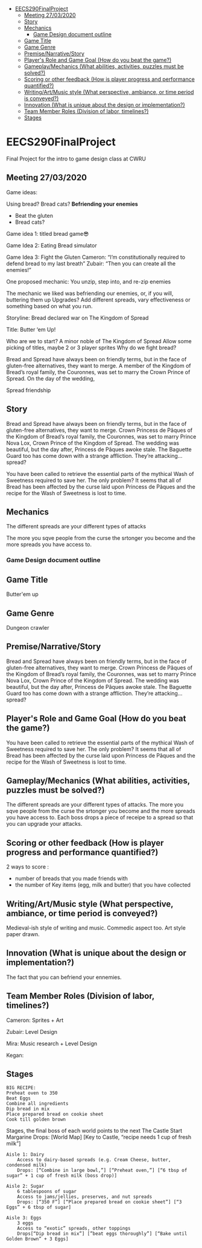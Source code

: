 - [EECS290FinalProject](#eecs290finalproject)
  - [Meeting 27/03/2020](#meeting-27032020)
  - [Story](#story)
  - [Mechanics](#mechanics)
    - [Game Design document outline](#game-design-document-outline)
  - [Game Title](#game-title)
  - [Game Genre](#game-genre)
  - [Premise/Narrative/Story](#premisenarrativestory)
  - [Player's Role and Game Goal (How do you beat the game?)](#players-role-and-game-goal-how-do-you-beat-the-game)
  - [Gameplay/Mechanics (What abilities, activities, puzzles must be solved?)](#gameplaymechanics-what-abilities-activities-puzzles-must-be-solved)
  - [Scoring or other feedback  (How is player progress and performance quantified?)](#scoring-or-other-feedback-how-is-player-progress-and-performance-quantified)
  - [Writing/Art/Music style (What perspective, ambiance, or time period is conveyed?)](#writingartmusic-style-what-perspective-ambiance-or-time-period-is-conveyed)
  - [Innovation (What is unique about the design or implementation?)](#innovation-what-is-unique-about-the-design-or-implementation)
  - [Team Member Roles (Division of labor, timelines?)](#team-member-roles-division-of-labor-timelines)
  - [Stages](#stages)

# EECS290FinalProject
Final Project for the intro to game design class at CWRU

## Meeting 27/03/2020

Game ideas:

Using bread? 
Bread cats?
**Befriending your enemies**

- Beat the gluten
- Bread cats?

Game idea 1: titled bread game😎

Game Idea 2: Eating Bread simulator

Game Idea 3: Fight the Gluten
Cameron: “I’m constitutionally required to defend bread to my last breath”
Zubair: “Then you can create all the enemies!”

One proposed mechanic: You unzip, step into, and re-zip enemies

The mechanic we liked was befriending our enemies, or, if you will, buttering them up
Upgrades? Add different spreads, vary effectiveness or something based on what you run.

Storyline: 
Bread declared war on The Kingdom of Spread

Title:
Butter ‘em Up!

Who are we to start?
A minor noble of The Kingdom of Spread
    Allow some picking of titles, maybe 2 or 3 player sprites
Why do we fight bread?

Bread and Spread have always been on friendly terms, but in the face of gluten-free alternatives, they want to merge. A member of the Kingdom of Bread’s royal family, the Couronnes, was set to marry the Crown Prince of Spread. On the day of the wedding, 


Spread friendship


Story
--

Bread and Spread have always been on friendly terms, but in the face of gluten-free alternatives, they want to merge. Crown Princess de Pâques of the Kingdom of Bread’s royal family, the Couronnes, was set to marry Prince Nova Lox, Crown Prince of the Kingdom of Spread. The wedding was beautiful, but the day after, Princess de Pâques awoke stale. The Baguette Guard too has come down with a strange affliction. They’re attacking… spread?

You have been called to retrieve the essential parts of the mythical Wash of Sweetness required to save her. The only problem? It seems that all of Bread has been affected by the curse laid upon Princess de Pâques and the recipe for the Wash of Sweetness is lost to time.


Mechanics
----

The different spreads are your different types of attacks

The more you sqve people from the curse the srtonger you become and the more spreads you have access to.

### Game Design document outline
Game Title 
-----
Butter'em up

Game Genre
--
Dungeon crawler

Premise/Narrative/Story
--
Bread and Spread have always been on friendly terms, but in the face of gluten-free alternatives, they want to merge. Crown Princess de Pâques of the Kingdom of Bread’s royal family, the Couronnes, was set to marry Prince Nova Lox, Crown Prince of the Kingdom of Spread. The wedding was beautiful, but the day after, Princess de Pâques awoke stale. The Baguette Guard too has come down with a strange affliction. They’re attacking… spread?

Player's Role and Game Goal (How do you beat the game?)
--
You have been called to retrieve the essential parts of the mythical Wash of Sweetness required to save her. The only problem? It seems that all of Bread has been affected by the curse laid upon Princess de Pâques and the recipe for the Wash of Sweetness is lost to time.

Gameplay/Mechanics (What abilities, activities, puzzles must be solved?)
--
The different spreads are your different types of attacks. The more you sqve people from the curse the srtonger you become and the more spreads you have access to. Each boss drops a piece of receipe to a spread so that you can upgrade your attacks.

Scoring or other feedback  (How is player progress and performance quantified?)
-- 
2 ways to score :
- number of breads that you made friends with
- the number of Key items (egg, milk and butter) that you have collected

Writing/Art/Music style (What perspective, ambiance, or time period is conveyed?)
--
Medieval-ish style of writing and music. Commedic aspect too. Art style paper drawn.

Innovation (What is unique about the design or implementation?)
--
The fact that you can befriend your ennemies.

Team Member Roles (Division of labor, timelines?)
--
Cameron: Sprites + Art

Zubair: Level Design

Mira: Music research + Level Design

Kegan: 

Stages
--
    BIG RECIPE:
    Preheat oven to 350
    Beat Eggs
    Combine all ingredients
    Dip bread in mix
    Place prepared bread on cookie sheet
    Cook till golden brown

Stages, the final boss of each world points to the next 
    The Castle
        Start Margarine
        Drops: [World Map] [Key to Castle, “recipe needs 1 cup of fresh milk”]

    Aisle 1: Dairy
        Access to dairy-based spreads (e.g. Cream Cheese, butter, condensed milk)
        Drops: [“Combine in large bowl,”] [“Preheat oven,”] [“6 tbsp of sugar” + 1 cup of fresh milk (boss drop)]

    Aisle 2: Sugar
        6 tablespoons of sugar
        Access to jams/jellies, preserves, and nut spreads
        Drops: [“350 F”] [“Place prepared bread on cookie sheet”] [“3 Eggs” + 6 tbsp of sugar]

    Aisle 3: Eggs
        3 eggs
        Access to “exotic” spreads, other toppings
        Drops[“Dip bread in mix”] [”beat eggs thoroughly”] [“Bake until Golden Brown” + 3 Eggs]
